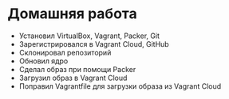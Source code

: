 # Домашняя работа

- Установил VirtualBox, Vagrant, Packer, Git
- Зарегистрировался в Vagrant Cloud, GitHub
- Склонировал репозиторий 
- Обновил ядро
- Сделал образ при помощи Packer
- Загрузил образ в Vagrant Cloud
- Поправил Vagrantfile для загрузки образа из Vagrant Cloud


